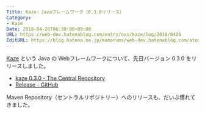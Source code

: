 ```yaml
---
Title: Kaze：Javaフレームワーク（0.3.0リリース）
Category:
- Kaze
Date: 2018-04-26T06:30:00+09:00
URL: https://web-dev.hatenablog.com/entry/oss/kaze/log/2018/0426
EditURL: https://blog.hatena.ne.jp/mamorums/web-dev.hatenablog.com/atom/entry/17391345971637595082
---
```


[Kaze](https://github.com/mamorum/kaze) という Java の Webフレームワークについて、先日バージョン 0.3.0 をリリースしました。

- [kaze 0.3.0 - The Central Repository](https://search.maven.org/#artifactdetails%7Ccom.github.mamorum%7Ckaze%7C0.3.0%7Cjar)
- [Release - GitHub](https://github.com/mamorum/kaze/releases/tag/v0.3.0)

Maven Repository（セントラルリポジトリー）へのリリースも、だいぶ慣れてきました。

